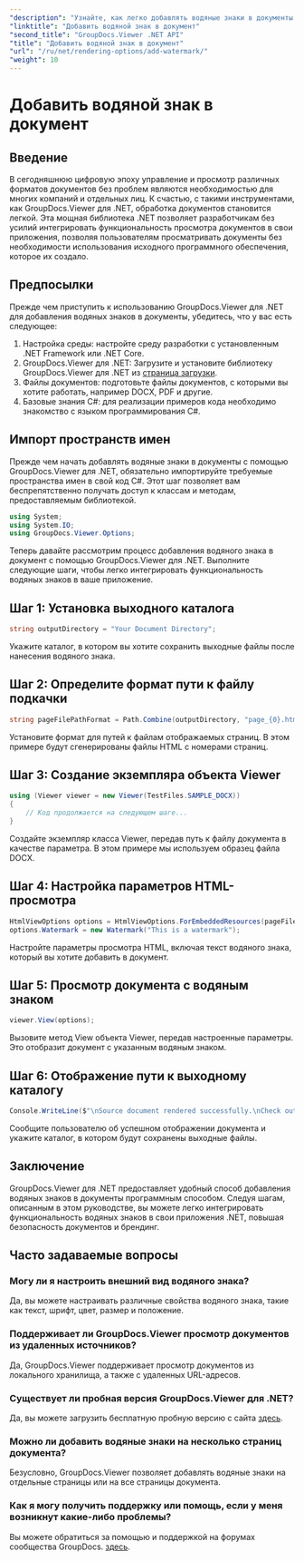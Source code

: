 ```yaml
---
"description": "Узнайте, как легко добавлять водяные знаки в документы с помощью GroupDocs.Viewer для .NET. Повысьте безопасность документов и брендинг с помощью этого простого руководства."
"linktitle": "Добавить водяной знак в документ"
"second_title": "GroupDocs.Viewer .NET API"
"title": "Добавить водяной знак в документ"
"url": "/ru/net/rendering-options/add-watermark/"
"weight": 10
---
```


# Добавить водяной знак в документ

## Введение
В сегодняшнюю цифровую эпоху управление и просмотр различных форматов документов без проблем являются необходимостью для многих компаний и отдельных лиц. К счастью, с такими инструментами, как GroupDocs.Viewer для .NET, обработка документов становится легкой. Эта мощная библиотека .NET позволяет разработчикам без усилий интегрировать функциональность просмотра документов в свои приложения, позволяя пользователям просматривать документы без необходимости использования исходного программного обеспечения, которое их создало.
## Предпосылки
Прежде чем приступить к использованию GroupDocs.Viewer для .NET для добавления водяных знаков в документы, убедитесь, что у вас есть следующее:
1. Настройка среды: настройте среду разработки с установленным .NET Framework или .NET Core.
2. GroupDocs.Viewer для .NET: Загрузите и установите библиотеку GroupDocs.Viewer для .NET из [страница загрузки](https://releases.groupdocs.com/viewer/net/).
3. Файлы документов: подготовьте файлы документов, с которыми вы хотите работать, например DOCX, PDF и другие.
4. Базовые знания C#: для реализации примеров кода необходимо знакомство с языком программирования C#.

## Импорт пространств имен
Прежде чем начать добавлять водяные знаки в документы с помощью GroupDocs.Viewer для .NET, обязательно импортируйте требуемые пространства имен в свой код C#. Этот шаг позволяет вам беспрепятственно получать доступ к классам и методам, предоставляемым библиотекой.

```csharp
using System;
using System.IO;
using GroupDocs.Viewer.Options;
```

Теперь давайте рассмотрим процесс добавления водяного знака в документ с помощью GroupDocs.Viewer для .NET. Выполните следующие шаги, чтобы легко интегрировать функциональность водяных знаков в ваше приложение.
## Шаг 1: Установка выходного каталога
```csharp
string outputDirectory = "Your Document Directory";
```
Укажите каталог, в котором вы хотите сохранить выходные файлы после нанесения водяного знака.
## Шаг 2: Определите формат пути к файлу подкачки
```csharp
string pageFilePathFormat = Path.Combine(outputDirectory, "page_{0}.html");
```
Установите формат для путей к файлам отображаемых страниц. В этом примере будут сгенерированы файлы HTML с номерами страниц.
## Шаг 3: Создание экземпляра объекта Viewer
```csharp
using (Viewer viewer = new Viewer(TestFiles.SAMPLE_DOCX))
{
    // Код продолжается на следующем шаге...
}
```
Создайте экземпляр класса Viewer, передав путь к файлу документа в качестве параметра. В этом примере мы используем образец файла DOCX.
## Шаг 4: Настройка параметров HTML-просмотра
```csharp
HtmlViewOptions options = HtmlViewOptions.ForEmbeddedResources(pageFilePathFormat);
options.Watermark = new Watermark("This is a watermark");
```
Настройте параметры просмотра HTML, включая текст водяного знака, который вы хотите добавить в документ.
## Шаг 5: Просмотр документа с водяным знаком
```csharp
viewer.View(options);
```
Вызовите метод View объекта Viewer, передав настроенные параметры. Это отобразит документ с указанным водяным знаком.
## Шаг 6: Отображение пути к выходному каталогу
```csharp
Console.WriteLine($"\nSource document rendered successfully.\nCheck output in {outputDirectory}.");
```
Сообщите пользователю об успешном отображении документа и укажите каталог, в котором будут сохранены выходные файлы.

## Заключение
GroupDocs.Viewer для .NET предоставляет удобный способ добавления водяных знаков в документы программным способом. Следуя шагам, описанным в этом руководстве, вы можете легко интегрировать функциональность водяных знаков в свои приложения .NET, повышая безопасность документов и брендинг.
## Часто задаваемые вопросы
### Могу ли я настроить внешний вид водяного знака?
Да, вы можете настраивать различные свойства водяного знака, такие как текст, шрифт, цвет, размер и положение.
### Поддерживает ли GroupDocs.Viewer просмотр документов из удаленных источников?
Да, GroupDocs.Viewer поддерживает просмотр документов из локального хранилища, а также с удаленных URL-адресов.
### Существует ли пробная версия GroupDocs.Viewer для .NET?
Да, вы можете загрузить бесплатную пробную версию с сайта [здесь](https://releases.groupdocs.com/).
### Можно ли добавить водяные знаки на несколько страниц документа?
Безусловно, GroupDocs.Viewer позволяет добавлять водяные знаки на отдельные страницы или на все страницы документа.
### Как я могу получить поддержку или помощь, если у меня возникнут какие-либо проблемы?
Вы можете обратиться за помощью и поддержкой на форумах сообщества GroupDocs. [здесь](https://forum.groupdocs.com/c/viewer/9).